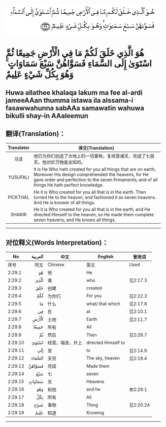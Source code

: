![002:029](images/002_029.gif)

#  هُوَ الَّذِي خَلَقَ لَكُمْ مَا فِي الْأَرْضِ جَمِيعًا ثُمَّ اسْتَوَىٰ إِلَى السَّمَاءِ فَسَوَّاهُنَّ سَبْعَ سَمَاوَاتٍ ۚ وَهُوَ بِكُلِّ شَيْءٍ عَلِيمٌ 

## Huwa allathee khalaqa lakum ma fee al-ardi jameeAAan thumma istawa ila alssama-i fasawwahunna sabAAa samawatin wahuwa bikulli shay-in AAaleemun

## 翻译(Translation)：

| Translator | 译文(Translation)                                            |
|:----------:| ------------------------------------------------------------ |
| 马坚       | 他已为你们创造了大地上的一切事物，复经营诸天，完成了七层天。他对於万物是全知的。 |
| YUSUFALI   | It is He Who hath created for you all things that are on earth; Moreover His design comprehended the heavens, for He gave order and perfection to the seven firmaments; and of all things He hath perfect knowledge. |
| PICKTHAL   | He it is Who created for you all that is in the earth. Then turned He to the heaven, and fashioned it as seven heavens. And He is knower of all things. |
| SHAKIR     | He it is Who created for you all that is in the earth, and He directed Himself to the heaven, so He made them complete seven heavens, and He knows all things. |

---

## 对位释义(Words Interpretation)：

| No      | العربية | 中文             | English             | 曾用词    |
| ------- | ------: | ---------------- | ------------------- | --------- |
| 序号    |    阿文 | Chinese          | 英文                | Used      |
| 2:29.1  |      هُوَ | 他               | He                  |           |
| 2:29.2  |    الَّذِي | 谁               | who                 | 见2:17.3  |
| 2:29.3  |     خَلَقَ | 创建             | created             |           |
| 2:29.4  |     لَكُمْ | 为你们           | For you             | 见2:22.3  |
| 2:29.5  |      مَا | 什么             | what/ that which    | 见2:17.8  |
| 2:29.6  |      فِي | 在               | at                  | 见2:10.1  |
| 2:29.7  |   الْأَرْضِ | 土地             | Earth               | 见2:11.7  |
| 2:29.8  |   جَمِيعًا | 所有             | All                 |           |
| 2:29.9  |      ثُمَّ | 然后             | Then                | 见2:28.7  |
| 2:29.10 |   اسْتَوَىٰ | 经营，端坐，升上 | directed Himself to |           |
| 2:29.11 |     إِلَى | 至               | to                  | 见2:14.9  |
| 2:29.12 |  السَّمَاءِ | 天空             | The sky, heaven     | 见2:19.4  |
| 2:29.13 |  فَسَوَّاهُنَّ | 完成             | Made them           |           |
| 2:29.14 |     سَبْعَ | 七               | seven               |           |
| 2:29.15 |  سَمَاوَاتٍ | 天               | Heavens             |           |
| 2:29.16 |     وَهُوَ | 和他             | and he              | 参2:29.1  |
| 2:29.17 |     بِكُلِّ | 所有             | All                 |           |
| 2:29.18 |     شَيْءٍ | 事物             | Thing               | 见2:20.24 |
| 2:29.19 |    عَلِيمٌ | 知道             | Knowing             |           |

---
